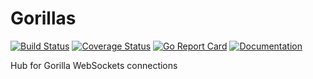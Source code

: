 # Gorillas

[![Build Status](https://travis-ci.org/sociafill/gorillas.svg?branch=master)](https://travis-ci.org/sociafill/gorillas) 
[![Coverage Status](https://coveralls.io/repos/github/sociafill/gorillas/badge.svg?branch=master)](https://coveralls.io/github/sociafill/gorillas?branch=master)
[![Go Report Card](https://goreportcard.com/badge/github.com/sociafill/gorillas)](https://goreportcard.com/badge/github.com/sociafill/gorillas)
[![Documentation](https://godoc.org/github.com/sociafill/gorillas?status.svg)](http://godoc.org/github.com/sociafill/gorillas)

Hub for Gorilla WebSockets connections
